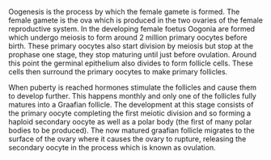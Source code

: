 Oogenesis is the process by which the female gamete is formed. The female gamete is the ova which is produced in the two ovaries of the female reproductive system. In the developing female foetus Oogonia are formed which undergo meiosis to form around 2 million primary oocytes before birth. These primary oocytes also start division by meiosis but stop at the prophase one stage, they stop maturing until just before ovulation. Around this point the germinal epithelium also divides to form follicle cells. These cells then surround the primary oocytes to make primary follicles.

When puberty is reached hormones stimulate the follicles and cause them to develop further. This happens monthly and only one of the follicles fully matures into a Graafian follicle. The development at this stage consists of the primary oocyte completing the first meiotic division and so forming a haploid secondary oocyte as well as a polar body (the first of many polar bodies to be produced). The now matured graafian follicle migrates to the surface of the ovary where it causes the ovary to rupture, releasing the secondary oocyte in the process which is known as ovulation.